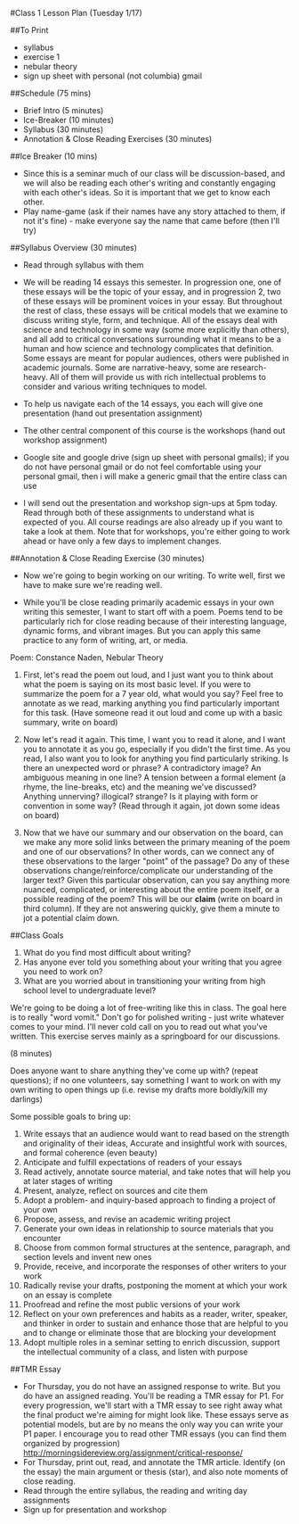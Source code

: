 #Class 1 Lesson Plan (Tuesday 1/17)

##To Print
- syllabus
- exercise 1
- nebular theory
- sign up sheet with personal (not columbia) gmail

##Schedule (75 mins)
- Brief Intro (5 minutes)
- Ice-Breaker (10 minutes)
- Syllabus (30 minutes)
- Annotation & Close Reading Exercises (30 minutes)

##Ice Breaker (10 mins)
- Since this is a seminar much of our class will be discussion-based, and we will also be reading each other's writing and constantly engaging with each other's ideas. So it is important that we get to know each other.
- Play name-game (ask if their names have any story attached to them, if not it's fine) - make everyone say the name that came before (then I'll try)


##Syllabus Overview  (30 minutes)
- Read through syllabus with them 

- We will be reading 14 essays this semester. In progression one, one of these essays will be the topic of your essay, and in progression 2, two of these essays will be prominent voices in your essay. But throughout the rest of class, these essays will be critical models that we examine to discuss writing style, form, and technique. All of the essays deal with science and technology in some way (some more explicitly than others), and all add to critical conversations surrounding what it means to be a human and how science and technology complicates that definition. Some essays are meant for popular audiences, others were published in academic journals. Some are narrative-heavy, some are research-heavy. All of them will provide us with rich intellectual problems to consider and various writing techniques to model.  

- To help us navigate each of the 14 essays, you each will give one presentation (hand out presentation assignment)

- The other central component of this course is the workshops (hand out workshop assignment)

- Google site and google drive (sign up sheet with personal gmails); if you do not have personal gmail or do not feel comfortable using your personal gmail, then i will make a generic gmail that the entire class can use

- I will send out the presentation and workshop sign-ups at 5pm today. Read through both of these assignments to understand what is expected of you. All course readings are also already up if you want to take a look at them. Note that for workshops, you're either going to work ahead or have only a few days to implement changes.

##Annotation & Close Reading Exercise (30 minutes)

- Now we're going to begin working on our writing. To write well, first we have to make sure we're reading well.

- While you'll be close reading primarily academic essays in your own writing this semester, I want to start off with a poem. Poems tend to be particularly rich for close reading because of their interesting language, dynamic forms, and vibrant images. But you can apply this same practice to any form of writing, art, or media.

Poem: Constance Naden, Nebular Theory

1. First, let's read the poem out loud, and I just want you to think about what the poem is saying on its most basic level. If you were to summarize the poem for a 7 year old, what would you say? Feel free to annotate as we read, marking anything you find particularly important for this task. (Have someone read it out loud and come up with a basic summary, write on board)

2. Now let's read it again. This time, I want you to read it alone, and I want you to annotate it as you go, especially if you didn't the first time. As you read, I also want you to look for anything you find particularly striking. Is there an unexpected word or phrase? A contradictory image? An ambiguous meaning in one line? A tension between a formal element (a rhyme, the line-breaks, etc) and the meaning we've discussed? Anything unnerving? illogical? strange? Is it playing with form or convention in some way? (Read through it again, jot down some ideas on board)

3. Now that we have our summary and our observation on the board, can we make any more solid links between the primary meaning of the poem and one of our observations? In other words, can we connect any of these observations to the larger "point" of the passage? Do any of these observations change/reinforce/complicate our understanding of the larger text? Given this particular observation, can you say anything more nuanced, complicated, or interesting about the entire poem itself, or a possible reading of the poem? This will be our **claim** (write on board in third column). If they are not answering quickly, give them a minute to jot a potential claim down.

##Class Goals

1) What do you find most difficult about writing?
2) Has anyone ever told you something about your writing that you agree you need to work on?
3) What are you worried about in transitioning your writing from high school level to undergraduate level?

We're going to be doing a lot of free-writing like this in class. The goal here is to really "word vomit." Don't go for polished writing - just write whatever comes to your mind. I'll never cold call on you to read out what you've written. This exercise serves mainly as a springboard for our discussions.

(8 minutes)

Does anyone want to share anything they've come up with? (repeat questions); if no one volunteers, say something I want to work on with my own writing to open things up (i.e. revise my drafts more boldly/kill my darlings)

Some possible goals to bring up:

1. Write essays that an audience would want to read based on the strength and originality of their ideas, Accurate and insightful work with sources, and formal coherence (even beauty)
2. Anticipate and fulfill expectations of readers of your essays
3. Read actively, annotate source material, and take notes that will help you at later stages of writing
4. Present, analyze, reflect on sources and cite them
5. Adopt a problem- and inquiry-based approach to finding a project of your own
6. Propose, assess, and revise an academic writing project
7. Generate your own ideas in relationship to source materials that you encounter
8. Choose from common formal structures at the sentence, paragraph, and section levels and invent new ones
9. Provide, receive, and incorporate the responses of other writers to your work
10. Radically revise your drafts, postponing the moment at which your work on an essay is complete
11. Proofread and refine the most public versions of your work
12. Reflect on your own preferences and habits as a reader, writer, speaker, and thinker in order to sustain and enhance those that are helpful to you and to change or eliminate those that are blocking your development
13. Adopt multiple roles in a seminar setting to enrich discussion, support the intellectual community of a class, and listen with purpose

##TMR Essay
- For Thursday, you do not have an assigned response to write. But you do have an assigned reading. You'll be reading a TMR essay for P1. For every progression, we'll start with a TMR essay to see right away what the final product we're aiming for might look like. These essays serve as potential models, but are by no means the only way you can write your P1 paper. I encourage you to read other TMR essays (you can find them organized by progression) http://morningsidereview.org/assignment/critical-response/
- For Thursday, print out, read, and annotate the TMR article. Identify (on the essay) the main argument or thesis (star), and also note moments of close reading.
- Read through the entire syllabus, the reading and writing day assignments
- Sign up for presentation and workshop
